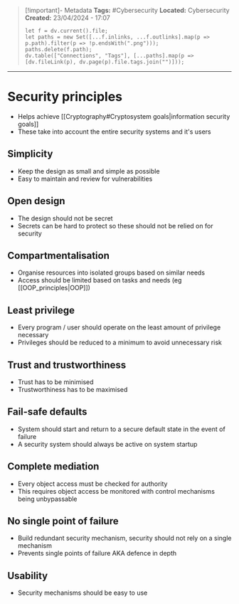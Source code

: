 > [!important]- Metadata
> **Tags:** #Cybersecurity 
> **Located:** Cybersecurity
> **Created:** 23/04/2024 - 17:07
> ```dataviewjs
> let f = dv.current().file;
> let paths = new Set([...f.inlinks, ...f.outlinks].map(p => p.path).filter(p => !p.endsWith(".png")));
> paths.delete(f.path);
> dv.table(["Connections", "Tags"], [...paths].map(p => [dv.fileLink(p), dv.page(p).file.tags.join("")]));
> ```

___
# Security principles
- Helps achieve [[Cryptography#Cryptosystem goals|information security goals]]
- These take into account the entire security systems and it's users 
## Simplicity
- Keep the design as small and simple as possible 
- Easy to maintain and review for vulnerabilities 
## Open design
- The design should not be secret 
- Secrets can be hard to protect so these should not be relied on for security
## Compartmentalisation
- Organise resources into isolated groups based on similar needs 
- Access should be limited based on tasks and needs (eg [[OOP_principles|OOP]])
## Least privilege
- Every program / user should operate on the least amount of privilege necessary 
- Privileges should be reduced to a minimum to avoid unnecessary risk
## Trust and trustworthiness
- Trust has to be minimised
- Trustworthiness has to be maximised 
## Fail-safe defaults
- System should start and return to a secure default state in the event of failure 
- A security system should always be active on system startup 
## Complete mediation
- Every object access must be checked for authority 
- This requires object access be monitored with control mechanisms being unbypassable 

## No single point of failure 
- Build redundant security mechanism, security should not rely on a single mechanism 
- Prevents single points of failure AKA defence in depth

## Usability 
- Security mechanisms should be easy to use 